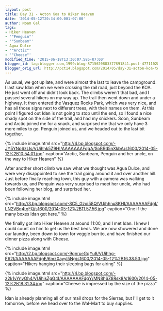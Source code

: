 ```yaml
---
layout: post
title: Day 31 - Acton Koa to Hiker Heaven
date: '2014-05-12T20:34:00.001-07:00'
author: Noam Gal
tags:
- Hiker Heaven
- '"Penguin"'
- '"Sunbeam"'
- Agua Dulce
- '"Arctic"'
- '"Cheese"'
modified_time: '2015-06-18T13:30:07.585-07:00'
blogger_id: tag:blogger.com,1999:blog-8715620883377891841.post-4771102811130732121
blogger_orig_url: http://pct14.blogspot.com/2014/05/day-31-acton-koa-to-hiker-heaven.html
---
```


As usual, we got up late, and were almost the last to leave the campground. I last saw Idan when we were crossing the rail road, just beyond the KOA. He just went off and didn't look back. The climbs weren't that bad, and I passed several hikers on my way up. The trail then went down and under a highway. It then entered the Vasquez Rocks Park, which was very nice, and has all those signs next to different trees, with their names on them. At this point I figured out Idan is not going to stop until the end, so I found a nice shady spot on the side of the trail, and had my snickers. Soon, Sunbeam and Arctic joined me for a snack, and surprised me that we only have 3 more miles to go. Penguin joined us, and we headed out to the last bit together.

{% include image.html src="http://4.bp.blogspot.com/-JY5YNp6zLls/VUihhk5Z9HI/AAAAAAAFdgA/SoBRd5nXkbA/s1600/2014-05-12%2B10.54.01.jpg" caption="Arctic, Sunbeam, Penguin and her uncle, on the way to Hiker Heaven" %}

After another short climb we saw what we thought was Agua Dulce, and were very disappointed to see the trail going around it and over another hill. Just before finally reaching town, this guy with a camera was walking towards us, and Penguin was very surprised to meet her uncle, who had been following her blog, and surprised her.

{% include image.html src="http://3.bp.blogspot.com/-8C5_Gzoi58Q/VUihhnu8KHI/AAAAAAAFdgI/LN2VBq4tgFQ/s1600/2014-05-12%2B11.57.56.jpg" caption="One if the many boxes Idan got here." %}

We finally got into Hiker Heaven at around 11:00, and I met Idan. I knew I could count on him to get us the best beds. We are now showered and done our laundry, been down to town for veggie burrito, and have finished our dinner pizza along with Cheese.

{% include image.html src="http://2.bp.blogspot.com/-9gnrueGqYu8/VUihhg-E62I/AAAAAAAFdgE/6mz0ayyl5Ng/s1600/2014-05-12%2B16.38.53.jpg" caption="Hikers hanging their sleeping bags for airing" %}

{% include image.html src="http://4.bp.blogspot.com/-z2k1vYnvQh4/VUihisZgG4I/AAAAAAAFdgY/MN8h6Z8Rsk8/s1600/2014-05-12%2B18.31.34.jpg" caption="Cheese is impressed by the size of the pizza" %}

Idan is already planning all of our mail drops for the Sierras, but I'll get to it tomorrow, before we head over to the Wal-Mart to buy supplies.
